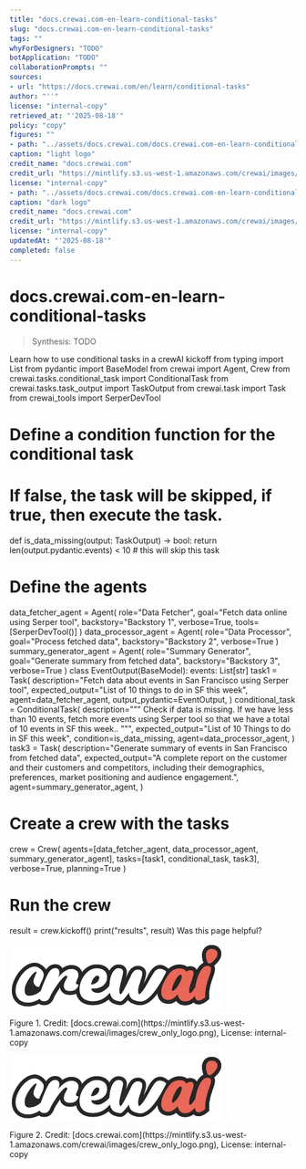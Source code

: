 ```yaml
---
title: "docs.crewai.com-en-learn-conditional-tasks"
slug: "docs.crewai.com-en-learn-conditional-tasks"
tags: ""
whyForDesigners: "TODO"
botApplication: "TODO"
collaborationPrompts: ""
sources:
- url: "https://docs.crewai.com/en/learn/conditional-tasks"
author: "''"
license: "internal-copy"
retrieved_at: "'2025-08-18'"
policy: "copy"
figures: ""
- path: "../assets/docs.crewai.com/docs.crewai.com-en-learn-conditional-tasks/71bc45159c09.webp"
caption: "light logo"
credit_name: "docs.crewai.com"
credit_url: "https://mintlify.s3.us-west-1.amazonaws.com/crewai/images/crew_only_logo.png"
license: "internal-copy"
- path: "../assets/docs.crewai.com/docs.crewai.com-en-learn-conditional-tasks/71bc45159c09.webp"
caption: "dark logo"
credit_name: "docs.crewai.com"
credit_url: "https://mintlify.s3.us-west-1.amazonaws.com/crewai/images/crew_only_logo.png"
license: "internal-copy"
updatedAt: "'2025-08-18'"
completed: false
---
```


# docs.crewai.com-en-learn-conditional-tasks

> Synthesis: TODO

Learn how to use conditional tasks in a crewAI kickoff
from typing import List
from pydantic import BaseModel
from crewai import Agent, Crew
from crewai.tasks.conditional_task import ConditionalTask
from crewai.tasks.task_output import TaskOutput
from crewai.task import Task
from crewai_tools import SerperDevTool
# Define a condition function for the conditional task
# If false, the task will be skipped, if true, then execute the task.
def is_data_missing(output: TaskOutput) -> bool:
return len(output.pydantic.events) < 10 # this will skip this task
# Define the agents
data_fetcher_agent = Agent(
role="Data Fetcher",
goal="Fetch data online using Serper tool",
backstory="Backstory 1",
verbose=True,
tools=[SerperDevTool()]
)
data_processor_agent = Agent(
role="Data Processor",
goal="Process fetched data",
backstory="Backstory 2",
verbose=True
)
summary_generator_agent = Agent(
role="Summary Generator",
goal="Generate summary from fetched data",
backstory="Backstory 3",
verbose=True
)
class EventOutput(BaseModel):
events: List[str]
task1 = Task(
description="Fetch data about events in San Francisco using Serper tool",
expected_output="List of 10 things to do in SF this week",
agent=data_fetcher_agent,
output_pydantic=EventOutput,
)
conditional_task = ConditionalTask(
description="""
Check if data is missing. If we have less than 10 events,
fetch more events using Serper tool so that
we have a total of 10 events in SF this week..
""",
expected_output="List of 10 Things to do in SF this week",
condition=is_data_missing,
agent=data_processor_agent,
)
task3 = Task(
description="Generate summary of events in San Francisco from fetched data",
expected_output="A complete report on the customer and their customers and competitors, including their demographics, preferences, market positioning and audience engagement.",
agent=summary_generator_agent,
)
# Create a crew with the tasks
crew = Crew(
agents=[data_fetcher_agent, data_processor_agent, summary_generator_agent],
tasks=[task1, conditional_task, task3],
verbose=True,
planning=True
)
# Run the crew
result = crew.kickoff()
print("results", result)
Was this page helpful?

![light logo](../assets/docs.crewai.com/docs.crewai.com-en-learn-conditional-tasks/71bc45159c09.webp)
<figcaption>Figure 1. Credit: [docs.crewai.com](https://mintlify.s3.us-west-1.amazonaws.com/crewai/images/crew_only_logo.png), License: internal-copy</figcaption>

![dark logo](../assets/docs.crewai.com/docs.crewai.com-en-learn-conditional-tasks/71bc45159c09.webp)
<figcaption>Figure 2. Credit: [docs.crewai.com](https://mintlify.s3.us-west-1.amazonaws.com/crewai/images/crew_only_logo.png), License: internal-copy</figcaption>
